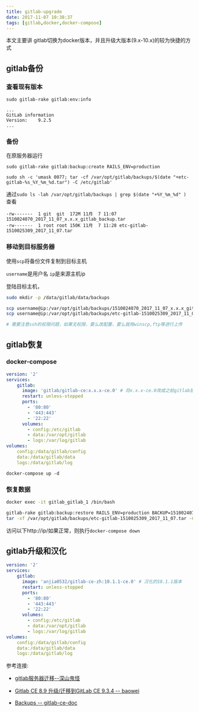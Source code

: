 ```yaml
---
title: gitlab-upgrade
date: 2017-11-07 10:38:37
tags: [gitlab,docker,docker-compose]
---
```


本文主要讲 gitlab切换为docker版本，并且升级大版本(9.x-10.x)的较为快捷的方式

<!--more-->

## gitlab备份

### 查看现有版本
```
sudo gitlab-rake gitlab:env:info

...
GitLab information
Version:    9.2.5
...
```

### 备份
在原服务器运行
```
sudo gitlab-rake gitlab:backup:create RAILS_ENV=production

sudo sh -c 'umask 0077; tar -cf /var/opt/gitlab/backups/$(date "+etc-gitlab-%s_%Y_%m_%d.tar") -C /etc/gitlab'
```

通过`sudo ls -lah /var/opt/gitlab/backups | grep $(date "+%Y_%m_%d" )` 查看

```
-rw-------  1 git  git  172M 11月  7 11:07 1510024070_2017_11_07_x.x.x_gitlab_backup.tar
-rw-------  1 root root 150K 11月  7 11:28 etc-gitlab-1510025309_2017_11_07.tar
```

### 移动到目标服务器

使用`scp`将备份文件复制到目标主机

`username`是用户名
`ip`是来源主机ip

登陆目标主机，

```bash
sudo mkdir -p /data/gitlab/data/backups

scp username@ip:/var/opt/gitlab/backups/1510024070_2017_11_07_x.x.x_gitlab_backup.tar /data/gitlab/data/backups/1510024070_gitlab_backup.tar
scp username@ip:/var/opt/gitlab/backups/etc-gitlab-1510025309_2017_11_07.tar /data/gitlab/data/backups/

# 需要注意ssh的权限问题，如果无权限，要么改配置，要么就用winscp,ftp等进行上传
```

## gitlab恢复

### docker-compose
```yaml
version: '2'
services:
    gitlab:
      image: 'gitlab/gitlab-ce:x.x.x-ce.0' # 将x.x.x-ce.0改成之前gitlab版本,否则无法恢复备份
      restart: unless-stopped
      ports:
        - '80:80'
        - '443:443'
        - '22:22'
      volumes:
        - config:/etc/gitlab
        - data:/var/opt/gitlab
        - logs:/var/log/gitlab
volumes:
    config:/data/gitlab/config
    data:/data/gitlab/data
    logs:/data/gitlab/log
```

`docker-compose up -d`

### 恢复数据

```bash
docker exec -it gitlab_gitlab_1 /bin/bash

gitlab-rake gitlab:backup:restore RAILS_ENV=production BACKUP=1510024070 # 1510024070_gitlab_backup.tar 的前段
tar -xf /var/opt/gitlab/backups/etc-gitlab-1510025309_2017_11_07.tar -C /

```

访问以下http://ip/如果正常，则执行`docker-compose down`

## gitlab升级和汉化

```yaml
version: '2'
services:
    gitlab:
      image: 'anjia0532/gitlab-ce-zh:10.1.1-ce.0' # 汉化的10.1.1版本
      restart: unless-stopped
      ports:
        - '80:80'
        - '443:443'
        - '22:22'
      volumes:
        - config:/etc/gitlab
        - data:/var/opt/gitlab
        - logs:/var/log/gitlab
volumes:
    config:/data/gitlab/config
    data:/data/gitlab/data
    logs:/data/gitlab/log
```

参考连接:

- [gitlab服务器迁移--深山鬼怪][]

- [Gitlab CE 8.9 升级/迁移到GitLab CE 9.3.4 -- baowei][GitlabCe8.9升级/迁移到gitlabCe9.3.4--]

- [Backups -- gitlab-ce-doc][Backups--Gitlab-ce-doc]

[gitlab服务器迁移--深山鬼怪]: http://www.cnblogs.com/wenwei-blog/p/6362829.html
[GitlabCe8.9升级/迁移到gitlabCe9.3.4--]: http://www.jianshu.com/p/79447d5bf99e
[Backups--Gitlab-ce-doc]: https://docs.gitlab.com/omnibus/settings/backups.html
